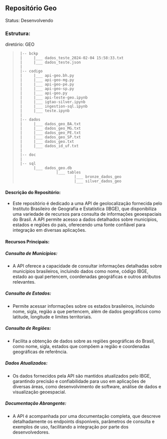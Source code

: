 ## Repositório Geo

Status: Desenvolvendo

### Estrutura:

diretório: GEO
 >      |-- bckp
 >      |     |___ dados_teste_2024-02-04 15:58:33.txt
 >      |     |___ dados_teste.json
 >      |
 >      |-- codigo
 >      |     |___ api-geo.bh.py
 >      |     |___ api-geo-mg.py
 >      |     |___ api-geo-pe.py
 >      |     |___ api-geo-sp.py
 >      |     |___ api-geo.py 
 >      |     |___ api-teste-geo.ipynb
 >      |     |___ igtao-silver.ipynb
 >      |     |___ ingestion-sql.ipynb
 >      |     |___ teste.ipynb
 >      |
 >      |-- dados
 >      |     |___ dados_geo_BA.txt
 >      |     |___ dados_geo_MG.txt
 >      |     |___ dados_geo_PE.txt
 >      |     |___ dados_geo_SP.txt
 >      |     |___ dados_geo.txt
 >      |     |___ dados_id_uf.txt
 >      |
 >      |-- doc
 >      |
 >      |-- sql
 >            |___ dados_geo.db
 >                      |___ tables
 >                              |___ bronze_dados_geo
 >                              |___ silver_dados_geo



#### Descrição do Repositório:
 - Este repositório é dedicado a uma API de geolocalização fornecida pelo Instituto Brasileiro de Geografia e Estatística (IBGE), que disponibiliza uma variedade de recursos para consulta de informações geoespaciais do Brasil. A API permite acesso a dados detalhados sobre municípios, estados e regiões do país, oferecendo uma fonte confiável para integração em diversas aplicações.

#### Recursos Principais:

##### Consulta de Municípios: 
- A API oferece a capacidade de consultar informações detalhadas sobre municípios brasileiros, incluindo dados como nome, código IBGE, estado ao qual pertencem, coordenadas geográficas e outros atributos relevantes.

##### Consulta de Estados:
- Permite acessar informações sobre os estados brasileiros, incluindo nome, sigla, região a que pertencem, além de dados geográficos como latitude, longitude e limites territoriais.

##### Consulta de Regiões:
- Facilita a obtenção de dados sobre as regiões geográficas do Brasil, como nome, sigla, estados que compõem a região e coordenadas geográficas de referência.

##### Dados Atualizados:
- Os dados fornecidos pela API são mantidos atualizados pelo IBGE, garantindo precisão e confiabilidade para uso em aplicações de diversas áreas, como desenvolvimento de software, análise de dados e visualização geoespacial.

##### Documentação Abrangente:
- A API é acompanhada por uma documentação completa, que descreve detalhadamente os endpoints disponíveis, parâmetros de consulta e exemplos de uso, facilitando a integração por parte dos desenvolvedores.